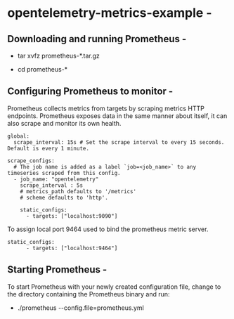 # opentelemetry-metrics-example -

## Downloading and running Prometheus - 

- tar xvfz prometheus-*.tar.gz

- cd prometheus-*

## Configuring Prometheus to monitor -
Prometheus collects metrics from targets by scraping metrics HTTP endpoints. 
Prometheus exposes data in the same manner about itself, it can also scrape and monitor its own health.

```
global:
  scrape_interval: 15s # Set the scrape interval to every 15 seconds. Default is every 1 minute.
  
scrape_configs:
  # The job name is added as a label `job=<job_name>` to any timeseries scraped from this config.
  - job_name: "opentelemetry"
    scrape_interval : 5s
    # metrics_path defaults to '/metrics'
    # scheme defaults to 'http'.

    static_configs:
      - targets: ["localhost:9090"]
```

To assign local port 9464 used to bind the prometheus metric server.
```
static_configs:
      - targets: ["localhost:9464"]
```

## Starting Prometheus -
To start Prometheus with your newly created configuration file, change to the directory containing the Prometheus binary and run:

- ./prometheus --config.file=prometheus.yml 

